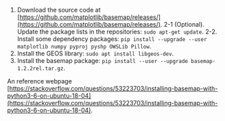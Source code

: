 1. Download the source code at [https://github.com/matplotlib/basemap/releases/](https://github.com/matplotlib/basemap/releases/).
2-1 (Optional). Update the package lists in the repositories: `sudo apt-get update`.
2-2. Install some dependency packages: `pip install --upgrade --user matplotlib numpy pyproj pyshp OWSLib Pillow`.
3. Install the GEOS library: `sudo apt install libgeos-dev`.
4. Install the basemap package: `pip install --user --upgrade basemap-1.2.2rel.tar.gz`.


An reference webpage [https://stackoverflow.com/questions/53223703/installing-basemap-with-python3-6-on-ubuntu-18-04](https://stackoverflow.com/questions/53223703/installing-basemap-with-python3-6-on-ubuntu-18-04).

